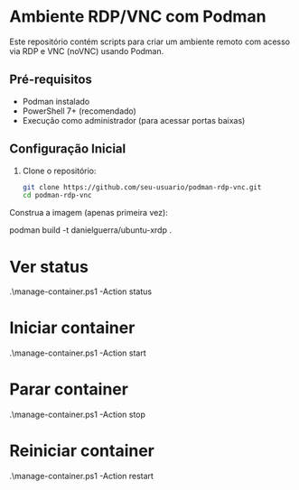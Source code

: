 # Ambiente RDP/VNC com Podman

Este repositório contém scripts para criar um ambiente remoto com acesso via RDP e VNC (noVNC) usando Podman.

## Pré-requisitos
- Podman instalado
- PowerShell 7+ (recomendado)
- Execução como administrador (para acessar portas baixas)

## Configuração Inicial

1. Clone o repositório:
   ```bash
   git clone https://github.com/seu-usuario/podman-rdp-vnc.git
   cd podman-rdp-vnc


Construa a imagem (apenas primeira vez):

podman build -t danielguerra/ubuntu-xrdp .

# Ver status
.\manage-container.ps1 -Action status

# Iniciar container
.\manage-container.ps1 -Action start

# Parar container
.\manage-container.ps1 -Action stop

# Reiniciar container
.\manage-container.ps1 -Action restart